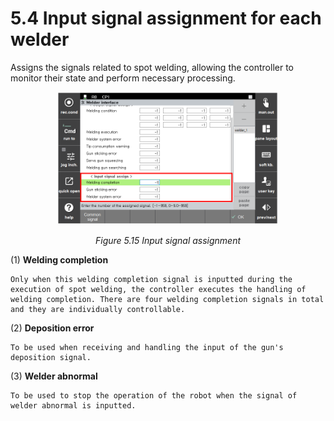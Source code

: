 # 5.4 Input signal assignment for each welder

Assigns the signals related to spot welding, allowing the controller to monitor their state and perform necessary processing.


<p align=center>
<img src="../_assets/image_15_eng.png" width="70%"></img>
<em><p align="center">Figure 5.15 Input signal assignment</p></em>
</p>

(1)  **Welding completion**

    Only when this welding completion signal is inputted during the execution of spot welding, the controller executes the handling of welding completion. There are four welding completion signals in total and they are individually controllable. 
(2)  **Deposition error**

    To be used when receiving and handling the input of the gun's deposition signal.
(3)  **Welder abnormal**

    To be used to stop the operation of the robot when the signal of welder abnormal is inputted.
